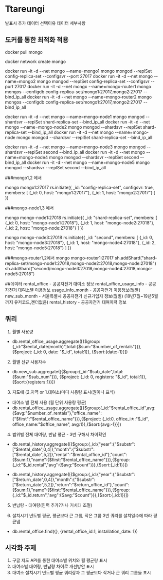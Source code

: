 # Ttareungi
발표시 추가
데이터 선택이유
데이터 세부사항

## 도커를 통한 최적화 적용
docker pull mongo

docker network create mongo

docker run -it -d --net mongo --name=mongo1 mongo mongod --replSet config-replica-set --configsvr --port 27017
docker run -it -d --net mongo --name=mongo2 mongo mongod --replSet config-replica-set --configsvr --port 27017
docker run -it -d --net mongo --name=mongo-router1 mongo mongos --configdb config-replica-set/mongo1:27017,mongo2:27017 --bind_ip_all
docker run -it -d --net mongo --name=mongo-router2 mongo mongos --configdb config-replica-set/mongo1:27017,mongo2:27017 --bind_ip_all

docker run -it -d --net mongo --name=mongo-node1 mongo mongod --shardsvr --replSet shard-replica-set --bind_ip_all
docker run -it -d --net mongo --name=mongo-node2 mongo mongod --shardsvr --replSet shard-replica-set --bind_ip_all
docker run -it -d --net mongo --name=mongo-node mongo mongod --shardsvr --replSet shard-replica-set --bind_ip_all

docker run -it -d --net mongo --name=mongo-node3 mongo mongod --shardsvr --replSet second --bind_ip_all
docker run -it -d --net mongo --name=mongo-node4 mongo mongod --shardsvr --replSet second --bind_ip_all
docker run -it -d --net mongo --name=mongo-node5 mongo mongod --shardsvr --replSet second --bind_ip_all

###mongo1,2 에서

mongo mongo1:27017
rs.initiate({
_id: "config-replica-set",
configsvr: true,
members: [
{_id: 0, host: "mongo1:27017"},
{_id: 1, host: "mongo2:27017"}
]
})

###mongo-node1,3 에서

mongo mongo-node1:27018
rs.initiate({
_id: "shard-replica-set",
members: [
{_id: 0, host: "mongo-node1:27018"},
{_id: 1, host: "mongo-node2:27018"},
{_id: 2, host: "mongo-node:27018"}
]
})

mongo mongo-node3:27018
rs.initiate({
_id: "second",
members: [
{_id: 0, host: "mongo-node3:27018"},
{_id: 1, host: "mongo-node4:27018"},
{_id: 2, host: "mongo-node5:27018"}
]
})

###mongo-router1,2에서
mongo mongo-router1:27017
sh.addShard("shard-replica-set/mongo-node1:27018,mongo-node2:27018,mongo-node:27018")
sh.addShard("second/mongo-node3:27018,mongo-node4:27018,mongo-node5:27018")


##데이터
rental_office - 공공자전거 대여소 정보
rental_office_usage_info - 공공자전거 대여소별 이용정보
usage_info_month - 공공자전거 이용정보(월별)
new_sub_month - 서울특별시 공공자전거 신규가입자 정보(월별) (18년7월~19년5월까지 유저코드,젠더없음)
rental_history - 공공자전거 대여이력 정보

## 쿼리
1. 월별 사용량 
- db.rental_office_usage.aggregate([{$group:{_id:"$rental_date(month)",total:{$sum:"$number_of_rentals"}}}, {$project: {_id: 0, date: "$_id", total:1}}, {$sort:{date:-1}}])

2. 월별 신규 사용자수 
- db.new_sub.aggregate([{$group:{_id:"$sub_date",total:{$sum:"$sub_num"}}}, {$project: {_id: 0, registers: "$_id", total:1}}, {$sort:{registers:1}}])

3. 지도에 (2.지역 or 1.대여소)마다 사용량 표시(원이나 표식) 
- 대여소 별 전체 사용 (월 단위 사용량 평균) 
- db.rental_office_usage.aggregate([{$group:{_id:"$rental_office_id",avg:{$avg:"$number_of_rentals"},"office_name":{"$first":"$rental_office_name"}}},{$project: {_id:0, office_iㅊ:"$_id", office_name:"$office_name", avg:1}},{$sort:{avg:-1}}])

4. 범위별 전체 대여량, 반납 평균 - 3번 구해서 차이확인
- db.rental_history.aggregate([{$group:{_id:{"year":{"$substr":["$rental_date",0,4]},"month":{"$substr":["$rental_date",5,2]},"rental":"$rental_office_id"},"count":{$sum:1},"name":{$first:"$rental_office_name"}}},{$group:{_id:"$_id.rental","avg":{$avg:"$count"}}},{$sort:{_id:1}}])

- db.rental_history.aggregate([{$group:{_id:{"year":{"$substr":["$return_date",0,4]},"month":{"$substr":["$return_date",5,2]},"return":"$return_office_id"},"count":{$sum:1},"name":{$first:"$rental_office_name"}}},{$group:{_id:"$_id.return","avg":{$avg:"$count"}}},{$sort:{_id:1}}])

5. 반납량 - 대여량(인력 추가?거나 거치대 조절)

6. 설치시기 년도별 평균, 평균보다 큰 그룹, 작은 그룹
  3번 쿼리를 설치일수에 따라 평균냄
- db.rental_office.find({}, {rental_office_id:1, installation_date: 1})

## 시각화 주제
1. 구글 지도 API를 통한 대여소별 위치와 월 평균량 표시
2. 대여소별 대여량, 반납량 차이로 개선방안 표시
3. 대여소 설치시기 년도별 평균 쿼리랑과 그 평균보다 작거나 큰 쿼리 그룹들 표시